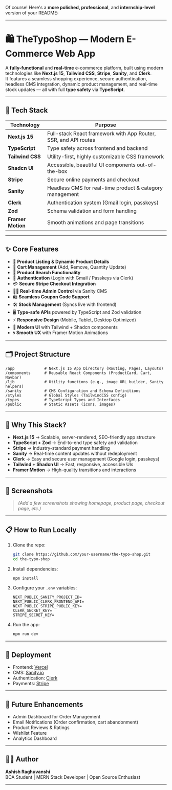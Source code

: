 Of course! Here's a **more polished, professional**, and **internship-level** version of your README:

---

# 🛍️ TheTypoShop — Modern E-Commerce Web App

A **fully-functional** and **real-time** e-commerce platform, built using modern technologies like **Next.js 15**, **Tailwind CSS**, **Stripe**, **Sanity**, and **Clerk**.  
It features a seamless shopping experience, secure authentication, headless CMS integration, dynamic product management, and real-time stock updates — all with full **type safety** via **TypeScript**.

---

## 🚀 Tech Stack

| Technology        | Purpose                                                         |
| ----------------- | --------------------------------------------------------------- |
| **Next.js 15**    | Full-stack React framework with App Router, SSR, and API routes |
| **TypeScript**    | Type safety across frontend and backend                         |
| **Tailwind CSS**  | Utility-first, highly customizable CSS framework                |
| **Shadcn UI**     | Accessible, beautiful UI components out-of-the-box              |
| **Stripe**        | Secure online payments and checkout                             |
| **Sanity**        | Headless CMS for real-time product & category management        |
| **Clerk**         | Authentication system (Gmail login, passkeys)                   |
| **Zod**           | Schema validation and form handling                             |
| **Framer Motion** | Smooth animations and page transitions                          |

---

## ✨ Core Features

- 🛒 **Product Listing & Dynamic Product Details**
- 🧺 **Cart Management** (Add, Remove, Quantity Update)
- 🔎 **Product Search Functionality**
- 🔐 **Authentication** (Login with Gmail / Passkeys via Clerk)
- 💳 **Secure Stripe Checkout Integration**
- 🧑‍💼 **Real-time Admin Control** via Sanity CMS
- 🛍️ **Seamless Coupon Code Support**
- 🛠️ **Stock Management** (Syncs live with frontend)
- 🖥️ **Type-safe APIs** powered by TypeScript and Zod validation
- ⚡ **Responsive Design** (Mobile, Tablet, Desktop Optimized)
- 🎨 **Modern UI** with Tailwind + Shadcn components
- 🌀 **Smooth UX** with Framer Motion Animations

---

## 🗂 Project Structure

```
/app             # Next.js 15 App Directory (Routing, Pages, Layouts)
/components      # Reusable React Components (ProductCard, Cart, Navbar)
/lib             # Utility functions (e.g., image URL builder, Sanity helpers)
/sanity          # CMS Configuration and Schema Definitions
/styles          # Global Styles (TailwindCSS config)
/types           # TypeScript Types and Interfaces
/public          # Static Assets (icons, images)
```

---

## 🧠 Why This Stack?

- **Next.js 15** → Scalable, server-rendered, SEO-friendly app structure
- **TypeScript + Zod** → End-to-end type safety and validation
- **Stripe** → Industry-standard payment handling
- **Sanity** → Real-time content updates without redeployment
- **Clerk** → Easy and secure user management (Google login, passkeys)
- **Tailwind + Shadcn UI** → Fast, responsive, accessible UIs
- **Framer Motion** → High-quality transitions and interactions

---

## 📸 Screenshots

> _(Add a few screenshots showing homepage, product page, checkout page, etc.)_

---

## 📋 How to Run Locally

1. Clone the repo:

   ```bash
   git clone https://github.com/your-username/the-typo-shop.git
   cd the-typo-shop
   ```

2. Install dependencies:

   ```bash
   npm install
   ```

3. Configure your `.env` variables:

   ```
   NEXT_PUBLIC_SANITY_PROJECT_ID=
   NEXT_PUBLIC_CLERK_FRONTEND_API=
   NEXT_PUBLIC_STRIPE_PUBLIC_KEY=
   CLERK_SECRET_KEY=
   STRIPE_SECRET_KEY=
   ```

4. Run the app:
   ```bash
   npm run dev
   ```

---

## 🚀 Deployment

- Frontend: [Vercel](https://vercel.com/)
- CMS: [Sanity.io](https://www.sanity.io/)
- Authentication: [Clerk](https://clerk.dev/)
- Payments: [Stripe](https://stripe.com/)

---

## 📌 Future Enhancements

- Admin Dashboard for Order Management
- Email Notifications (Order confirmation, cart abandonment)
- Product Reviews & Ratings
- Wishlist Feature
- Analytics Dashboard

---

## 👨‍💻 Author

**Ashish Raghuvanshi**  
BCA Student | MERN Stack Developer | Open Source Enthusiast

---
